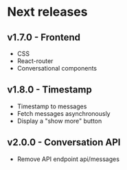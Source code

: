 # Next releases

## v1.7.0 - Frontend

- CSS
- React-router
- Conversational components

## v1.8.0 - Timestamp

- Timestamp to messages
- Fetch messages asynchronously
- Display a "show more" button

## v2.0.0 - Conversation API

- Remove API endpoint api/messages
